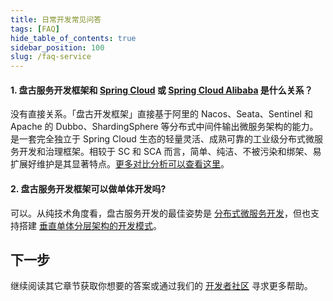```yaml
---
title: 日常开发常见问答
tags: [FAQ]
hide_table_of_contents: true
sidebar_position: 100
slug: /faq-service
---
```

<head>
  <title>常见问答 | 盘古 Admin</title>
</head>

#### 1. 盘古服务开发框架和 [Spring Cloud](https://spring.io/projects/spring-cloud) 或 [Spring Cloud Alibaba](https://spring.io/projects/spring-cloud-alibaba) 是什么关系？ 
没有直接关系。「盘古开发框架」直接基于阿里的 Nacos、Seata、Sentinel 和 Apache 的 Dubbo、ShardingSphere 等分布式中间件输出微服务架构的能力。是一套完全独立于 Spring Cloud 生态的轻量灵活、成熟可靠的工业级分布式微服务开发和治理框架。相较于 SC 和 SCA 而言，简单、纯洁、不被污染和绑架、易扩展好维护是其显著特点。[更多对比分析可以查看这里](/intro#核心价值链)。

#### 2. 盘古服务开发框架可以做单体开发吗?
可以。从纯技术角度看，盘古服务开发的最佳姿势是 [分布式微服务开发](/docs/quick-start/how-to-make-microservice-architecture-app)，但也支持搭建 [垂直单体分层架构的开发模式](/docs/quick-start/how-to-make-monomer-architecture-app)。

## 下一步
继续阅读其它章节获取你想要的答案或通过我们的 [开发者社区](/community) 寻求更多帮助。